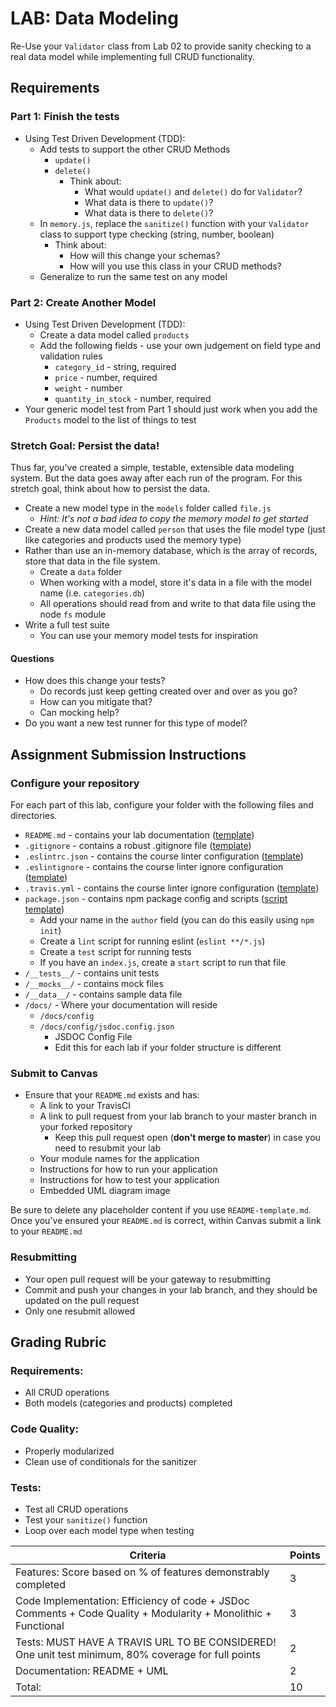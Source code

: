 # LAB: Data Modeling

Re-Use your `Validator` class from Lab 02 to provide sanity checking to a real data model while implementing full CRUD functionality.

## Requirements

### Part 1: Finish the tests

- Using Test Driven Development (TDD):
  - Add tests to support the other CRUD Methods
    - `update()`
    - `delete()`
      - Think about:
        - What would `update()` and `delete()` do for `Validator`?
        - What data is there to `update()`?
        - What data is there to `delete()`?
  - In `memory.js`, replace the `sanitize()` function with your `Validator` class to support type checking (string, number, boolean)
    - Think about:
      - How will this change your schemas?
      - How will you use this class in your CRUD methods?
  - Generalize to run the same test on any model

### Part 2: Create Another Model

- Using Test Driven Development (TDD):
  - Create a data model called `products`
  - Add the following fields - use your own judgement on field type and validation rules
    - `category_id` - string, required
    - `price` - number, required
    - `weight` - number
    - `quantity_in_stock` - number, required
- Your generic model test from Part 1 should just work when you add the `Products` model to the list of things to test

### Stretch Goal: Persist the data!

Thus far, you've created a simple, testable, extensible data modeling system. But the data goes away after each run of the program. For this stretch goal, think about how to persist the data.

- Create a new model type in the `models` folder called `file.js`
  - _Hint: It's not a bad idea to copy the memory model to get started_
- Create a new data model called `person` that uses the file model type (just like categories and products used the memory type)
- Rather than use an in-memory database, which is the array of records, store that data in the file system.
  - Create a `data` folder
  - When working with a model, store it's data in a file with the model name (i.e. `categories.db`)
  - All operations should read from and write to that data file using the node `fs` module
- Write a full test suite
  - You can use your memory model tests for inspiration

#### Questions

- How does this change your tests?
  - Do records just keep getting created over and over as you go?
  - How can you mitigate that?
  - Can mocking help?
- Do you want a new test runner for this type of model?

## Assignment Submission Instructions

### Configure your repository

For each part of this lab, configure your folder with the following files and directories.

- `README.md` - contains your lab documentation ([template](https://github.com/codefellows/seattle-javascript-401n14/blob/master/reference/submission-instructions/labs/README-template.md))
- `.gitignore` - contains a robust .gitignore file ([template](https://github.com/codefellows/seattle-javascript-401n14/blob/master/configs/.gitignore))
- `.eslintrc.json` - contains the course linter configuration ([template](https://github.com/codefellows/seattle-javascript-401n14/blob/master/configs/.eslintrc.json))
- `.eslintignore` - contains the course linter ignore configuration ([template](https://github.com/codefellows/seattle-javascript-401n14/blob/master/configs/.eslintignore))
- `.travis.yml` - contains the course linter ignore configuration ([template](https://github.com/codefellows/seattle-javascript-401n14/blob/master/configs/.travis.yml))
- `package.json` - contains npm package config and scripts ([script template](https://github.com/codefellows/seattle-javascript-401n14/blob/master/configs/package.json.notes))
  - Add your name in the `author` field (you can do this easily using `npm init`)
  - Create a `lint` script for running eslint (`eslint **/*.js`)
  - Create a `test` script for running tests
  - If you have an `index.js`, create a `start` script to run that file
- `/__tests__/` - contains unit tests
- `/__mocks__/` - contains mock files
- `/__data__/` - contains sample data file
- `/docs/` - Where your documentation will reside
  - `/docs/config`
  - `/docs/config/jsdoc.config.json`
    - JSDOC Config File
    - Edit this for each lab if your folder structure is different

### Submit to Canvas

- Ensure that your `README.md` exists and has:
  - A link to your TravisCI
  - A link to pull request from your lab branch to your master branch in your forked repository
    - Keep this pull request open (**don't merge to master**) in case you need to resubmit your lab
  - Your module names for the application
  - Instructions for how to run your application
  - Instructions for how to test your application
  - Embedded UML diagram image

Be sure to delete any placeholder content if you use `README-template.md`. Once you've ensured your `README.md` is correct, within Canvas submit a link to your `README.md`

### Resubmitting

- Your open pull request will be your gateway to resubmitting
- Commit and push your changes in your lab branch, and they should be updated on the pull request
- Only one resubmit allowed

## Grading Rubric

### Requirements:

- All CRUD operations
- Both models (categories and products) completed

### Code Quality:

- Properly modularized
- Clean use of conditionals for the sanitizer

### Tests:

- Test all CRUD operations
- Test your `sanitize()` function
- Loop over each model type when testing

| Criteria                                                                                                       | Points |
| -------------------------------------------------------------------------------------------------------------- | ------ |
| Features: Score based on % of features demonstrably completed                                                  | 3      |
| Code Implementation: Efficiency of code + JSDoc Comments + Code Quality + Modularity + Monolithic + Functional | 3      |
| Tests: MUST HAVE A TRAVIS URL TO BE CONSIDERED! One unit test minimum, 80% coverage for full points            | 2      |
| Documentation: README + UML                                                                                    | 2      |
| Total:                                                                                                         | 10     |
